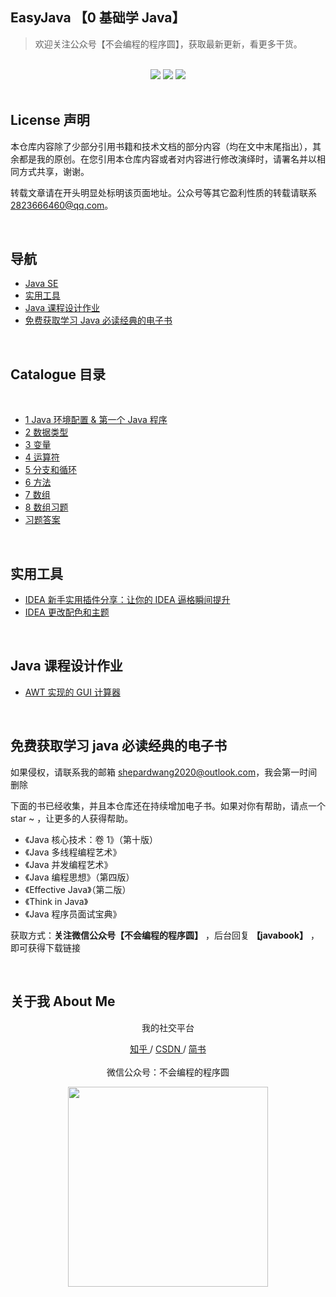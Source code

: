 ## EasyJava 【0 基础学 Java】

>欢迎关注公众号【不会编程的程序圆】，获取最新更新，看更多干货。

<br>

<div align="center">
    <a href="#"> <img src="https://img.shields.io/badge/language-Java-orange"></a>
    <a href="#weixin"> <img src="https://img.shields.io/badge/QQ%E7%BE%A4%E5%8F%B7-1040522517-blue"></a>
    <a href="#weixin"> <img src="https://img.shields.io/badge/%E5%BE%AE%E4%BF%A1%E5%85%AC%E4%BC%97%E5%8F%B7-%E4%B8%8D%E4%BC%9A%E7%BC%96%E7%A8%8B%E7%9A%84%E7%A8%8B%E5%BA%8F%E5%9C%86-blue"></a>
</div>

<br>

## License  声明

本仓库内容除了少部分引用书籍和技术文档的部分内容（均在文中末尾指出），其余都是我的原创。在您引用本仓库内容或者对内容进行修改演绎时，请署名并以相同方式共享，谢谢。

转载文章请在开头明显处标明该页面地址。公众号等其它盈利性质的转载请联系 2823666460@qq.com。

<br>

## 导航

- <a href="#catalogue">Java SE</a>
- <a href="#tool">实用工具</a>
- <a href="#exam">Java 课程设计作业</a>
- <a href="#book">免费获取学习 Java 必读经典的电子书</a>




<br>

<div id="catalogue">

## Catalogue 目录

<br>

- <a href="http://mp.weixin.qq.com/s?__biz=MzAxMDQwMzU4Mg==&mid=2247483953&idx=2&sn=0d8065737288fc9b79b3a06b702eee38&chksm=9b51a9a0ac2620b6490692716ce4b54ecfb781c2a41d5cb9e30b2184664efa86977421a19d4d&scene=21#wechat_redirect">1 Java 环境配置 & 第一个 Java 程序</a>
- <a href="http://mp.weixin.qq.com/s?__biz=MzAxMDQwMzU4Mg==&mid=2247484013&idx=1&sn=26f105afa63cff08bf4e5c262b895ca3&chksm=9b51a9fcac2620eaaa41f9ba317079e96fb7ae43d4668b28b70baf3f29eb3165cbe49bccf564&scene=21#wechat_redirect">2 数据类型 </a>
- <a href="http://mp.weixin.qq.com/s?__biz=MzAxMDQwMzU4Mg==&mid=2247484013&idx=2&sn=3ae5fbd7e575fb928bc04a31e034e46d&chksm=9b51a9fcac2620eaff3e587d1dc7d0d00d3ebcb213b2e44eb8b8f6a5a34dbe7c614b845055e1&scene=21#wechat_redirect">3 变量 </a>
-  <a href="http://mp.weixin.qq.com/s?__biz=MzAxMDQwMzU4Mg==&mid=2247484101&idx=3&sn=26d377e2b604c25cfbabbbc1373f12c9&chksm=9b51a954ac26204240f73d0944a7faf74499e141cb2ec219eab85d4ef51c3a84ec59bebf7e85&scene=21#wechat_redirect">4 运算符 </a>
-  <a href="http://mp.weixin.qq.com/s?__biz=MzAxMDQwMzU4Mg==&mid=2247484101&idx=4&sn=ac44f783d26929b1a74fd12e1d935291&chksm=9b51a954ac2620425dccde2eb81be1600c14cfc984af3bcc3c9abb4a54185893ffb3e94ef160&scene=21#wechat_redirect">5 分支和循环</a>
-  <a href="https://mp.weixin.qq.com/s/LVY-8jZJSG5IUdmxK4bn7w">6 方法 </a>
-  <a href="https://mp.weixin.qq.com/s/ck1qXXhgR6j4URnCAd8uZg">7 数组 </a>
-  <a href="https://mp.weixin.qq.com/s/n3_sWVXMJkgWdaJgnaOSwQ">8 数组习题 </a>
-  <a href="https://github.com/hairrrrr/Java_SE_EnjoyLearning/tree/master/code/Practise">习题答案</a>


<a href=""> </a>

</div>

<br>

## 实用工具

<div id="tool">

-  <a href="https://mp.weixin.qq.com/s/gzVKESrBAHAFyHNOJAKmAQ">IDEA 新手实用插件分享：让你的 IDEA 逼格瞬间提升</a>
-  <a href="https://mp.weixin.qq.com/s/ruHt18W9z-b9O92u3TWnFA">IDEA 更改配色和主题 </a>
<a href=""> </a>

</div>

<br>

## Java 课程设计作业

<div id="exam">


-  <a href="https://mp.weixin.qq.com/s/qIcQsODo7w8eUyqsK2H2JA">AWT 实现的 GUI 计算器</a>
<a href=""> </a>

</div>

<br>

## 免费获取学习 java 必读经典的电子书

<div id="book">

如果侵权，请联系我的邮箱 shepardwang2020@outlook.com，我会第一时间删除

下面的书已经收集，并且本仓库还在持续增加电子书。如果对你有帮助，请点一个 star ~ ，让更多的人获得帮助。

- 《Java 核心技术：卷 1》（第十版）
- 《Java 多线程编程艺术》
- 《Java 并发编程艺术》
- 《Java 编程思想》（第四版）
- 《Effective Java》（第二版）
- 《Think in Java》
- 《Java 程序员面试宝典》


获取方式：**关注微信公众号【不会编程的程序圆】** ，后台回复  **【javabook】** ，即可获得下载链接

</div>



<br>

## 关于我 About Me

<div id = "weixin" align="center">
<p>我的社交平台</p>
	<a href="https://www.zhihu.com/people/wang-ni-ma-46-25"> 知乎 </a> / <a href="https://blog.csdn.net/qq_44954010"> CSDN </a> / <a href="https://www.jianshu.com/u/30f0dcfc671c"> 简书 </a> 
	<br><br>
	微信公众号：不会编程的程序圆
    <p><img width="320px" src="https://github.com/hairrrrr/C-CrashCourse/blob/master/img/QR%20Code/1.png"></img></p>


</div>


